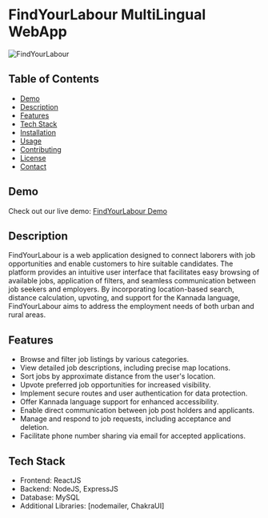 # FindYourLabour MultiLingual WebApp

![FindYourLabour](/path/to/your/logo.png)

## Table of Contents

- [Demo](#demo)
- [Description](#description)
- [Features](#features)
- [Tech Stack](#tech-stack)
- [Installation](#installation)
- [Usage](#usage)
- [Contributing](#contributing)
- [License](#license)
- [Contact](#contact)

## Demo

Check out our live demo: [FindYourLabour Demo](https://findyourlabour.netlify.app/)

## Description

FindYourLabour is a web application designed to connect laborers with job opportunities and enable customers to hire suitable candidates. The platform provides an intuitive user interface that facilitates easy browsing of available jobs, application of filters, and seamless communication between job seekers and employers. By incorporating location-based search, distance calculation, upvoting, and support for the Kannada language, FindYourLabour aims to address the employment needs of both urban and rural areas.

## Features

- Browse and filter job listings by various categories.
- View detailed job descriptions, including precise map locations.
- Sort jobs by approximate distance from the user's location.
- Upvote preferred job opportunities for increased visibility.
- Implement secure routes and user authentication for data protection.
- Offer Kannada language support for enhanced accessibility.
- Enable direct communication between job post holders and applicants.
- Manage and respond to job requests, including acceptance and deletion.
- Facilitate phone number sharing via email for accepted applications.

## Tech Stack

- Frontend: ReactJS
- Backend: NodeJS, ExpressJS
- Database: MySQL
- Additional Libraries: [nodemailer, ChakraUI]
